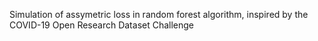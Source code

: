 Simulation of assymetric loss in random forest algorithm, inspired by the COVID-19 Open Research Dataset Challenge
